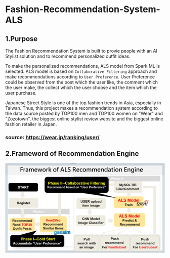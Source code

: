 # Fashion-Recommendation-System-ALS

## 1.Purpose
The Fashion Recommendation System is built to provie people with an AI Stylist solution and to recommend personalized outfit ideas.

To make the personalized recommendations, ALS model from Spark ML is selected. ALS model is based on `Collaborative Filtering` approach and make recommendations according to `User Preference`. User Preference could be observed from the post which the user like, the comment which the user make, the collect which the user choose and the item which the user purchase.    

Japanese Street Style is one of the top fashion trends in Asia, especially in Taiwan. Thus, this project makes a recommendation system according to the data source posted by TOP100 men and TOP100 women on  "Wear" and "Zozotown", the biggest online stylist review website and the biggest online fashion retailer in Japan. 

### **source: https://wear.jp/ranking/user/**


## 2.Frameword of Recommendation Engine
![image](https://github.com/PikoLab/Fashion-Recommendation-System-ALS/blob/main/Framework-ALS2.jpg)
